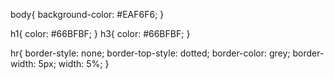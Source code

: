 
body{
  background-color: #EAF6F6;
}

h1{
  color: #66BFBF;
}
h3{
  color: #66BFBF;
}

hr{
  border-style: none;
  border-top-style: dotted;
  border-color: grey;
  border-width: 5px;
  width: 5%;
}
